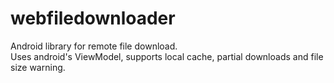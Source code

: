 # webfiledownloader
Android library for remote file download.<br>
Uses android's ViewModel, supports local cache, partial downloads and file size warning.
